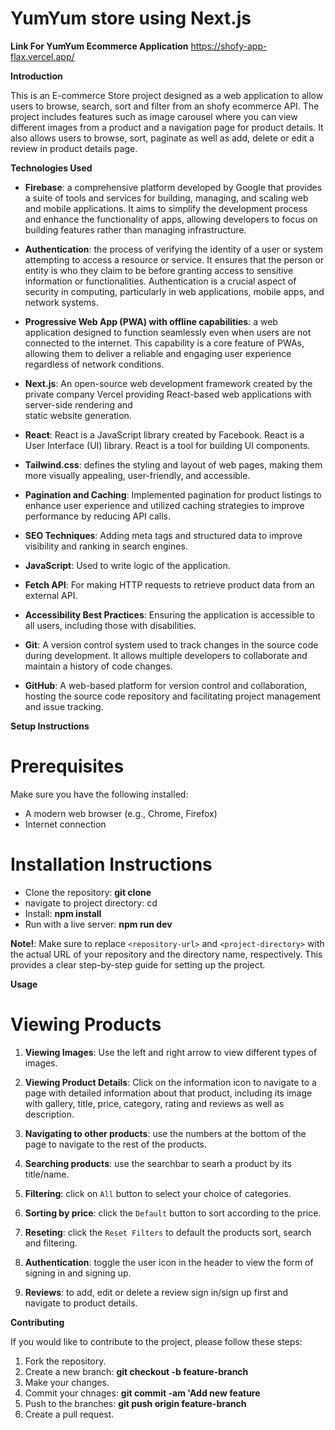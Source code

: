 # YumYum store using Next.js

**Link For YumYum Ecommerce Application**
https://shofy-app-flax.vercel.app/

**Introduction**

This is an E-commerce Store project designed as a web application to allow users to browse, search, sort and filter from an shofy ecommerce API. The project includes features such as image carousel where you can view different images from a product and a navigation page for product details. It also allows users to browse, sort, paginate as well as add, delete or edit a review in product details page.

**Technologies Used**

- **Firebase**: a comprehensive platform developed by Google that provides a suite of tools and services for building, managing, and scaling web and mobile applications. It aims to simplify the development process and enhance the functionality of apps, allowing developers to focus on building features rather than managing infrastructure. 

- **Authentication**: the process of verifying the identity of a user or system attempting to access a resource or service. It ensures that the person or entity is who they claim to be before granting access to sensitive information or functionalities. Authentication is a crucial aspect of security in computing, particularly in web applications, mobile apps, and network systems.

- **Progressive Web App (PWA) with offline capabilities**: a web application designed to function seamlessly even when users are not connected to the internet. This capability is a core feature of PWAs, allowing them to deliver a reliable and engaging user experience regardless of network conditions.

- **Next.js**: An open-source web development framework created by the private company Vercel providing React-based web applications with server-side rendering and  
   static website generation.

- **React**: React is a JavaScript library created by Facebook. React is a User Interface (UI) library. React is a tool for building UI components.

- **Tailwind.css**: defines the styling and layout of web pages, making them more visually appealing, user-friendly, and accessible.

- **Pagination and Caching**: Implemented pagination for product listings to enhance user experience and utilized caching strategies to improve performance by
  reducing API calls.

- **SEO Techniques**: Adding meta tags and structured data to improve visibility and ranking in search engines.

- **JavaScript**: Used to write logic of the application.

- **Fetch API**: For making HTTP requests to retrieve product data from an external API.

- **Accessibility Best Practices**: Ensuring the application is accessible to all users, including those with disabilities.

- **Git**: A version control system used to track changes in the source code during development. It allows multiple developers to collaborate and maintain a history of code changes.

- **GitHub**: A web-based platform for version control and collaboration, hosting the source code repository and facilitating project management and issue tracking.

**Setup Instructions**

# Prerequisites

Make sure you have the following installed:

- A modern web browser (e.g., Chrome, Firefox)
- Internet connection

# Installation Instructions

- Clone the repository: **git clone <repository-url>**
- navigate to project directory: cd <project-directory>
- Install: **npm install**
- Run with a live server: **npm run dev**

**Note!**:
Make sure to replace `<repository-url>` and `<project-directory>` with the actual URL of your repository and the directory name, respectively. This provides a clear step-by-step guide for setting up the project.

**Usage**

# Viewing Products

1. **Viewing Images**: Use the left and right arrow to view different types of images.

2. **Viewing Product Details**: Click on the information icon to navigate to a page with detailed information about that product, including its image with gallery, title, price, category, rating and reviews as well as description.

3. **Navigating to other products**: use the numbers at the bottom of the page to navigate to the rest of the products.

4. **Searching products**: use the searchbar to searh a product by its title/name.

5. **Filtering**: click on `All` button to select your choice of categories.

6. **Sorting by price**: click the `Default` button to sort according to the price.

7. **Reseting**: click the `Reset Filters` to default the products sort, search and filtering.

9. **Authentication**: toggle the user icon in the header to view the form of signing in and signing up. 

8. **Reviews**: to add, edit or delete a review sign in/sign up first and navigate to product details.

**Contributing**

If you would like to contribute to the project, please follow these steps:

1. Fork the repository.
2. Create a new branch: **git checkout -b feature-branch**
3. Make your changes.
4. Commit your chnages: **git commit -am 'Add new feature**
5. Push to the branches: **git push origin feature-branch**
6. Create a pull request.

